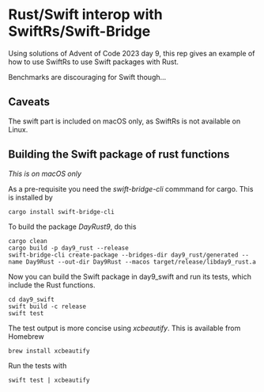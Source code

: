 # Rust/Swift interop with SwiftRs/Swift-Bridge

Using solutions of Advent of Code 2023 day 9, this rep gives an example of
how to use SwiftRs to use Swift packages with Rust.

Benchmarks are discouraging for Swift though...

## Caveats

The swift part is included  on macOS only, as SwiftRs is not available on Linux.

## Building the Swift package of rust functions
*This is on macOS only*

As a pre-requisite you need the *swift-bridge-cli* commmand for cargo. This is installed by
```
cargo install swift-bridge-cli
```
To build the package *DayRust9*, do this

```
cargo clean
cargo build -p day9_rust --release
swift-bridge-cli create-package --bridges-dir day9_rust/generated --name Day9Rust --out-dir Day9Rust --macos target/release/libday9_rust.a
```
Now you can build the Swift package in day9_swift and run its tests, which include the Rust functions.
```
cd day9_swift
swift build -c release
swift test
```

The test output is more concise using *xcbeautify*. This is available from Homebrew
```
brew install xcbeautify
```
Run the tests with
```
swift test | xcbeautify
```
